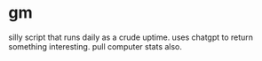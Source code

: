 # gm
silly script that runs daily as a crude uptime. uses chatgpt to return something interesting. pull computer stats also.
